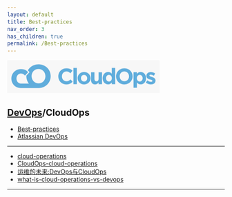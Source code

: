 ```yaml
---
layout: default
title: Best-practices
nav_order: 3
has_children: true
permalink: /Best-practices
---
```


[![](./resource/CloudOps.png)](https://www.appdynamics.com/solutions/devops/what-is-cloud-operations-vs-devops)
## [DevOps]/CloudOps

- [Best-practices](./Best-practices/Best-practices.md)
- [Atlassian DevOps](https://www.atlassian.com/devops)

---
- [cloud-operations](https://www.vmware.com/topics/glossary/content/cloud-operations.html)
- [CloudOps-cloud-operations](https://www.techtarget.com/searchcloudcomputing/definition/CloudOps-cloud-operations)
- [运维的未来:DevOps与CloudOps](https://www.aisoutu.com/a/362294)
- [what-is-cloud-operations-vs-devops](https://www.appdynamics.com/solutions/devops/what-is-cloud-operations-vs-devops)
---
[DevOps]: <../README.md>